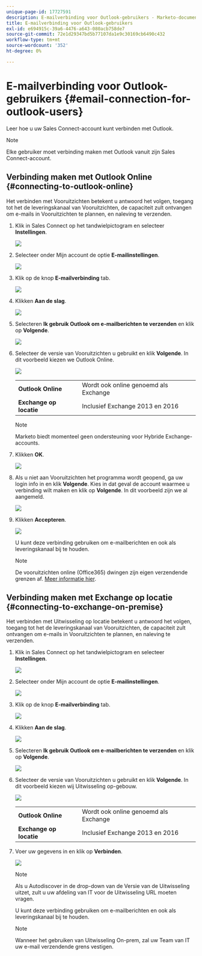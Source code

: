```yaml
---
unique-page-id: 17727591
description: E-mailverbinding voor Outlook-gebruikers - Marketo-documenten - Productdocumentatie
title: E-mailverbinding voor Outlook-gebruikers
exl-id: e694915c-39a6-4476-a643-080acb758de7
source-git-commit: 72e1d29347bd5b77107da1e9c30169cb6490c432
workflow-type: tm+mt
source-wordcount: '352'
ht-degree: 0%

---
```


# E-mailverbinding voor Outlook-gebruikers {#email-connection-for-outlook-users}

Leer hoe u uw Sales Connect-account kunt verbinden met Outlook.

>[!NOTE]
>
>Elke gebruiker moet verbinding maken met Outlook vanuit zijn Sales Connect-account.

## Verbinding maken met Outlook Online {#connecting-to-outlook-online}

Het verbinden met Vooruitzichten betekent u antwoord het volgen, toegang tot het de leveringskanaal van Vooruitzichten, de capaciteit zult ontvangen om e-mails in Vooruitzichten te plannen, en naleving te verzenden.

1. Klik in Sales Connect op het tandwielpictogram en selecteer **Instellingen**.

   ![](assets/one.png)

1. Selecteer onder Mijn account de optie **E-mailinstellingen**.

   ![](assets/two.png)

1. Klik op de knop **E-mailverbinding** tab.

   ![](assets/three.png)

1. Klikken **Aan de slag**.

   ![](assets/four.png)

1. Selecteren **Ik gebruik Outlook om e-mailberichten te verzenden** en klik op **Volgende**.

   ![](assets/five-a.png)

1. Selecteer de versie van Vooruitzichten u gebruikt en klik **Volgende**. In dit voorbeeld kiezen we Outlook Online.

   ![](assets/six-a.png)

   <table> 
    <tbody>
     <tr>
      <td><strong>Outlook Online</strong></td> 
      <td>Wordt ook online genoemd als Exchange</td> 
     </tr>
     <tr>
      <td><strong>Exchange op locatie</strong></td> 
      <td>Inclusief Exchange 2013 en 2016</td> 
     </tr>
    </tbody>
   </table>

   >[!NOTE]
   >
   >Marketo biedt momenteel geen ondersteuning voor Hybride Exchange-accounts.

1. Klikken **OK**.

   ![](assets/seven-a.png)

1. Als u niet aan Vooruitzichten het programma wordt geopend, ga uw login info in en klik **Volgende**. Kies in dat geval de account waarmee u verbinding wilt maken en klik op **Volgende**. In dit voorbeeld zijn we al aangemeld.

   ![](assets/eight-a.png)

1. Klikken **Accepteren**.

   ![](assets/nine-a.png)

   U kunt deze verbinding gebruiken om e-mailberichten en ook als leveringskanaal bij te houden.

   >[!NOTE]
   >
   >De vooruitzichten online (Office365) dwingen zijn eigen verzendende grenzen af. [Meer informatie hier](/help/marketo/product-docs/marketo-sales-connect/email/email-delivery/email-connection-throttling.md#email-provider-limits).

## Verbinding maken met Exchange op locatie {#connecting-to-exchange-on-premise}

Het verbinden met Uitwisseling op locatie betekent u antwoord het volgen, toegang tot het de leveringskanaal van Vooruitzichten, de capaciteit zult ontvangen om e-mails in Vooruitzichten te plannen, en naleving te verzenden.

1. Klik in Sales Connect op het tandwielpictogram en selecteer **Instellingen**.

   ![](assets/one.png)

1. Selecteer onder Mijn account de optie **E-mailinstellingen**.

   ![](assets/two.png)

1. Klik op de knop **E-mailverbinding** tab.

   ![](assets/three.png)

1. Klikken **Aan de slag**.

   ![](assets/four.png)

1. Selecteren **Ik gebruik Outlook om e-mailberichten te verzenden** en klik op **Volgende**.

   ![](assets/five-a.png)

1. Selecteer de versie van Vooruitzichten u gebruikt en klik **Volgende**. In dit voorbeeld kiezen wij Uitwisseling op-gebouw.

   ![](assets/six-b.png)

   <table> 
    <tbody>
     <tr>
      <td><strong>Outlook Online</strong></td> 
      <td>Wordt ook online genoemd als Exchange</td> 
     </tr>
     <tr>
      <td><strong>Exchange op locatie</strong></td> 
      <td>Inclusief Exchange 2013 en 2016</td> 
     </tr>
    </tbody>
   </table>

1. Voer uw gegevens in en klik op **Verbinden**.

   ![](assets/seven-b.png)

   >[!NOTE]
   >
   >Als u Autodiscover in de drop-down van de Versie van de Uitwisseling uitzet, zult u uw afdeling van IT voor de Uitwisseling URL moeten vragen.

   U kunt deze verbinding gebruiken om e-mailberichten en ook als leveringskanaal bij te houden.

   >[!NOTE]
   >
   >Wanneer het gebruiken van Uitwisseling On-prem, zal uw Team van IT uw e-mail verzendende grens vestigen.
